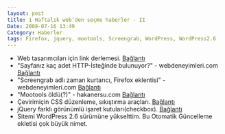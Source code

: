 ```yaml
---
layout: post
title: 1 Haftalık web’den seçme haberler - II
Date: 2008-07-16 13:49
Category: Haberler
tags: Firefox, jquery, mootools, Screengrab, WordPress, WordPress2.6
---
```


-   Web tasarımcıları için link derlemesi. [Bağlantı][]
-   "Sayfanız kaç adet HTTP-İsteğinde bulunuyor?" - webdeneyimleri.com
    [Bağlantı][1]
-   "Screengrab adlı zaman kurtarıcı, Firefox eklentisi" -
    webdeneyimleri.com [Bağlantı][2]
-   "Mootools öldü(?)" - hakanersu.com [Bağlantı][3]
-   Çevirimiçin CSS düzenleme, sıkıştırma araçları. [Bağlantı][4]
-   jQuery farklı görünümlü işaret kutuları(checkbox). [Bağlantı][5]
-   Sitemi WordPress 2.6 sürümüne yükselttim. Bu Otomatik Güncelleme
    ekletisi çok büyük nimet.


  [Bağlantı]: http://skout.co.za/ "Linkler"
  [1]: http://www.webdeneyimleri.com/http-istegi/ "Http isteği"
  [2]: http://www.webdeneyimleri.com/screengrab-firefox-eklentisi/
    "Firefox screengrap"
  [3]: http://www.hakanersu.com/?p=146 "mootools öldü mü"
  [4]: http://sixrevisions.com/css/css_code_optimization_formatting_validation/
    "css araçları"
  [5]: http://widowmaker.kiev.ua/checkbox/
    "farklı görünümşü işsret kutuları"
